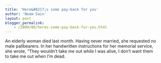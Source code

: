 ```yaml
---
title: 'Here&#8217;s some pay-back for you'
author: 'Noam Sain'
layout: post
blogger_permalink:
    - /2009/08/heres-some-pay-back-for-you.html
---
```


An elderly woman died last month. Having never married, she requested no male pallbearers. In her handwritten instructions for her memorial service, she wrote, “They wouldn’t take me out while I was alive, I don’t want them to take me out when I’m dead.